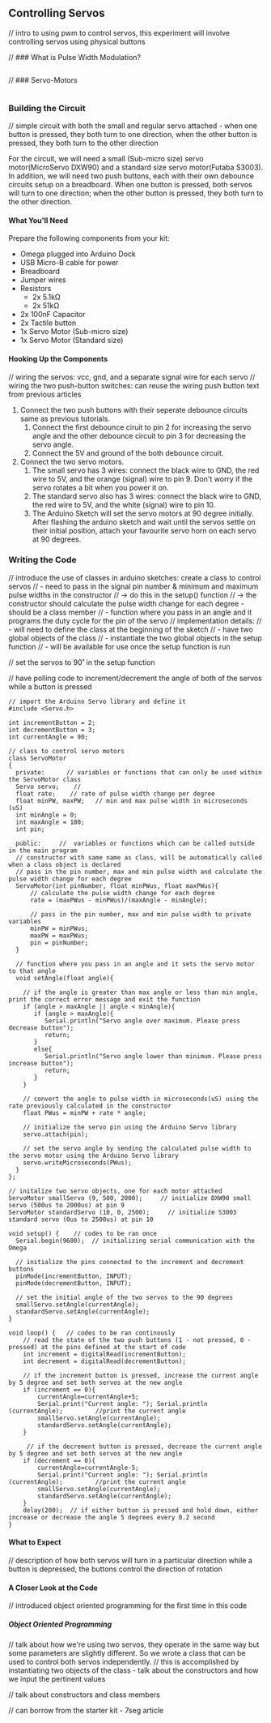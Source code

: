 ## Controlling Servos

// intro to using pwm to control servos, this experiment will involve controlling servos using physical buttons


// ### What is Pulse Width Modulation?

<!-- pwm -->
```{r child = '../../shared/pwm.md'}
```

// ### Servo-Motors

<!-- servo -->
```{r child = '../../shared/servos.md'}
```

### Building the Circuit

// simple circuit with both the small and regular servo attached - when one button is pressed, they both turn to one direction, when the other button is pressed, they both turn to the other direction

For the circuit, we will need a small (Sub-micro size) servo motor(MicroServo DXW90) and a standard size servo motor(Futaba S3003). In addition, we will need two push buttons, each with their own debounce circuits setup on a breadboard. When one button is pressed, both servos will turn to one direction; when the other button is pressed, they both turn to the other direction.

#### What You'll Need

Prepare the following components from your kit:

* Omega plugged into Arduino Dock
* USB Micro-B cable for power
* Breadboard
* Jumper wires
* Resistors
    * 2x 5.1kΩ
    * 2x 51kΩ
* 2x 100nF Capacitor
* 2x Tactile button
* 1x Servo Motor (Sub-micro size)
* 1x Servo Motor (Standard size)

#### Hooking Up the Components

// wiring the servos: vcc, gnd, and a separate signal wire for each servo
// wiring the two push-button switches: can reuse the wiring push button text from previous articles

1. Connect the two push buttons with their seperate debounce circuits same as previous tutorials.
    1. Connect the first debounce ciruit to pin 2 for increasing the servo angle and the other debounce circuit to pin 3 for decreasing the servo angle.
    1. Connect the 5V and ground of the both debounce circuit.
1. Connect the two servo motors.
    1. The small servo has 3 wires: connect the black wire to GND, the red wire to 5V, and the orange (signal) wire to pin 9. Don't worry if the servo rotates a bit when you power it on.
    1. The standard servo also has 3 wires: connect the black wire to GND, the red wire to 5V, and the white (signal) wire to pin 10.
    1. The Arduino Sketch will set the servo motors at 90 degree initially. After flashing the arduino sketch and wait until the servos settle on their initial position, attach your favourite servo horn on each servo at 90 degrees.

### Writing the Code

// introduce the use of classes in arduino sketches: create a class to control servos
//  - need to pass in the signal pin number & minimum and maximum pulse widths in the constructor
//    -> do this in the setup() function
//    -> the constructor should calculate the pulse width change for each degree - should be a class member
//  - function where you pass in an angle and it programs the duty cycle for the pin of the servo
//  implementation details:
//    - will need to define the class at the beginning of the sketch
//    - have two global objects of the class
//    - instantiate the two global objects in the setup function
//    - will be available for use once the setup function is run

// set the servos to 90˚ in the setup function

// have polling code to increment/decrement the angle of both of the servos while a button is pressed

``` arduino
// import the Arduino Servo library and define it
#include <Servo.h>
  
int incrementButton = 2;
int decrementButton = 3;
int currentAngle = 90;

// class to control servo motors
class ServoMotor
{
  private:      // variables or functions that can only be used within the ServoMotor class
  Servo servo;    // 
  float rate;    // rate of pulse width change per degree
  float minPW, maxPW;   // min and max pulse width in microseconds (uS)
  int minAngle = 0;
  int maxAngle = 180;
  int pin;

  public:     //  variables or functions which can be called outside in the main program
  // constructor with same name as class, will be automatically called when a class object is declared
  // pass in the pin number, max and min pulse width and calculate the pulse width change for each degree
  ServoMotor(int pinNumber, float minPWus, float maxPWus){
      // calculate the pulse width change for each degree
      rate = (maxPWus - minPWus)/(maxAngle - minAngle);

      // pass in the pin number, max and min pulse width to private variables
      minPW = minPWus;
      maxPW = maxPWus; 
      pin = pinNumber;
  }

  // function where you pass in an angle and it sets the servo motor to that angle
  void setAngle(float angle){
      
    // if the angle is greater than max angle or less than min angle, print the correct error message and exit the function
    if (angle > maxAngle || angle < minAngle){
       if (angle > maxAngle){
          Serial.println("Servo angle over maximum. Please press decrease button");
          return;
       }
       else{
          Serial.println("Servo angle lower than minimum. Please press increase button");
          return;
       }
    }

    // convert the angle to pulse width in microseconds(uS) using the rate previously calculated in the constructor
    float PWus = minPW + rate * angle;
    
    // initialize the servo pin using the Arduino Servo library
    servo.attach(pin);
    
    // set the servo angle by sending the calculated pulse width to the servo motor using the Arduino Servo library
    servo.writeMicroseconds(PWus);
  }
};

// initalize two servo objects, one for each motor attached
ServoMotor smallServo (9, 500, 2000);     // initialize DXW90 small servo (500us to 2000us) at pin 9
ServoMotor standardServo (10, 0, 2500);     // initialize S3003 standard servo (0us to 2500us) at pin 10
      
void setup() {    // codes to be ran once
  Serial.begin(9600);  // initializing serial communication with the Omega
  
  // initialize the pins connected to the increment and decrement buttons
  pinMode(incrementButton, INPUT);
  pinMode(decrementButton, INPUT);
  
  // set the initial angle of the two servos to the 90 degrees
  smallServo.setAngle(currentAngle); 
  standardServo.setAngle(currentAngle);
}

void loop() {   // codes to be ran continously
    // read the state of the two push buttons (1 - not pressed, 0 - pressed) at the pins defined at the start of code
    int increment = digitalRead(incrementButton);
    int decrement = digitalRead(decrementButton);

    // if the increment button is pressed, increase the current angle by 5 degree and set both servos at the new angle
    if (increment == 0){
        currentAngle=currentAngle+5;
        Serial.print("Current angle: "); Serial.println (currentAngle);			//print the current angle
        smallServo.setAngle(currentAngle);
        standardServo.setAngle(currentAngle);
    }

     // if the decrement button is pressed, decrease the current angle by 5 degree and set both servos at the new angle
    if (decrement == 0){
        currentAngle=currentAngle-5;
        Serial.print("Current angle: "); Serial.println (currentAngle);			//print the current angle
        smallServo.setAngle(currentAngle);
        standardServo.setAngle(currentAngle);
    }        
    delay(200);  // if either button is pressed and hold down, either increase or decrease the angle 5 degrees every 0.2 second
}
```

#### What to Expect

// description of how both servos will turn in a particular direction while a button is depressed, the buttons control the direction of rotation

#### A Closer Look at the Code

// introduced object oriented programming for the first time in this code

##### Object Oriented Programming

// talk about how we're using two servos, they operate in the same way but some parameters are slightly different. So we wrote a class that can be used to control both servos independently.
// this is accomplished by instantiating two objects of the class - talk about the constructors and how we input the pertinent values

// talk about constructors and class members

// can borrow from the starter kit - 7seg article
